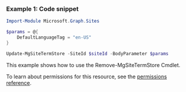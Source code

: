 ### Example 1: Code snippet

```powershellImport-Module Microsoft.Graph.Sites

$params = @{
	DefaultLanguageTag = "en-US"
}

Update-MgSiteTermStore -SiteId $siteId -BodyParameter $params
```
This example shows how to use the Remove-MgSiteTermStore Cmdlet.
To learn about permissions for this resource, see the [permissions reference](/graph/permissions-reference).

